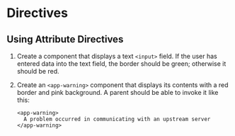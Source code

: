 # Directives

## Using Attribute Directives

1.  Create a component that displays a text `<input>` field. If the user has entered data into the text field, the border should be green; otherwise it should be red.
2.  Create an `<app-warning>` component that displays its contents with a red border and pink background. A parent should be able to invoke it like this:

        <app-warning>
          A problem occurred in communicating with an upstream server
        </app-warning>
